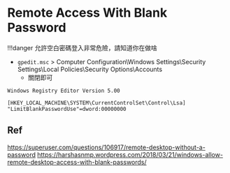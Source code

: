 # Remote Access With Blank Password

!!!danger
	允許空白密碼登入非常危險，請知道你在做啥

* `gpedit.msc` > Computer Configuration\Windows Settings\Security Settings\Local Policies\Security Options\Accounts
	* 關閉即可

```
Windows Registry Editor Version 5.00

[HKEY_LOCAL_MACHINE\SYSTEM\CurrentControlSet\Control\Lsa]
"LimitBlankPasswordUse"=dword:00000000
```

## Ref

<https://superuser.com/questions/106917/remote-desktop-without-a-password>
<https://harshasnmp.wordpress.com/2018/03/21/windows-allow-remote-desktop-access-with-blank-passwords/>
